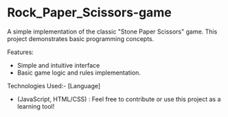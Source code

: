 # Rock_Paper_Scissors-game
A simple implementation of the classic "Stone Paper Scissors" game. This project demonstrates basic programming concepts.

 Features:
- Simple and intuitive interface
- Basic game logic and rules implementation.
  
Technologies Used:-
[Language]
- (JavaScript, HTML/CSS)
: Feel free to contribute or use this project as a learning tool!
